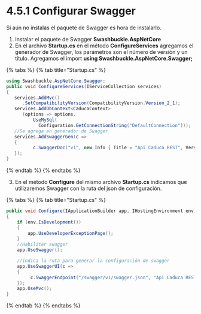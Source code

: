 # 4.5.1 Configurar Swagger

Si aún no instalas el paquete de Swagger es hora de instalarlo. 

1. Instalar el paquete de Swagger **Swashbuckle.AspNetCore**
2. En el archivo **Startup.cs** en el método **ConfigureServices** agregamos el generador de Swagger, los parámetros son el número de versión y un título. Agregamos el import **using Swashbuckle.AspNetCore.Swagger;**

{% tabs %}
{% tab title="Startup.cs" %}
```csharp
using Swashbuckle.AspNetCore.Swagger;
public void ConfigureServices(IServiceCollection services)
{
   services.AddMvc()
      .SetCompatibilityVersion(CompatibilityVersion.Version_2_1);
   services.AddDbContext<CaducaContext>
      (options => options.
          UseMySql(
            Configuration.GetConnectionString("DefaultConnection")));
   //Se agrega en generador de Swagger
   services.AddSwaggerGen(c =>
   {
          c.SwaggerDoc("v1", new Info { Title = "Api Caduca REST", Version = "v1" });
   });
}
```
{% endtab %}
{% endtabs %}

3. En el método **Configure** del mismo archivo **Startup.cs** indicamos que utilizaremos Swagger con la ruta del json de configuración.

{% tabs %}
{% tab title="Startup.cs" %}
```csharp
public void Configure(IApplicationBuilder app, IHostingEnvironment env)
{
    if (env.IsDevelopment())
    {
        app.UseDeveloperExceptionPage();
    }
    //Habilitar swagger
    app.UseSwagger();

    //indica la ruta para generar la configuración de swagger
    app.UseSwaggerUI(c =>
    {
         c.SwaggerEndpoint("/swagger/v1/swagger.json", "Api Caduca REST");
    });
    app.UseMvc();
}
```
{% endtab %}
{% endtabs %}



